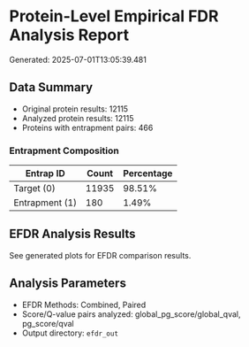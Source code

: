 # Protein-Level Empirical FDR Analysis Report

Generated: 2025-07-01T13:05:39.481

## Data Summary
- Original protein results: 12115
- Analyzed protein results: 12115
- Proteins with entrapment pairs: 466

### Entrapment Composition

| Entrap ID | Count | Percentage |
|-----------|-------|------------|
| Target (0) | 11935 | 98.51% |
| Entrapment (1) | 180 | 1.49% |

## EFDR Analysis Results

See generated plots for EFDR comparison results.

## Analysis Parameters
- EFDR Methods: Combined, Paired
- Score/Q-value pairs analyzed: global_pg_score/global_qval, pg_score/qval
- Output directory: `efdr_out`
